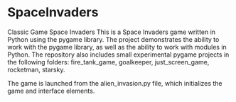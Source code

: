 # SpaceInvaders
Classic Game Space Invaders
This is a Space Invaders game written in Python using the pygame library.
The project demonstrates the ability to work with the pygame library, as well as the ability to work with modules in Python.
The repository also includes small experimental pygame projects in the following folders: fire_tank_game, goalkeeper, just_screen_game, rocketman, starsky.

The game is launched from the alien_invasion.py file, which initializes the game and interface elements.

